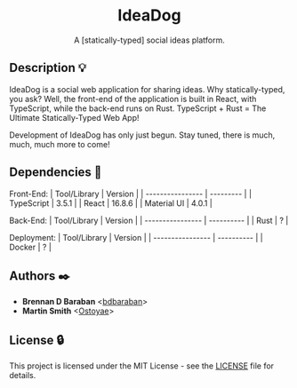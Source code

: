 <h1 align="center">IdeaDog</h1>
<p align="center">
  A [statically-typed] social ideas platform.
</p>

## Description :bulb:

IdeaDog is a social web application for sharing ideas. Why statically-typed, you ask?
Well, the front-end of the application is built in React, with TypeScript, while the back-end runs on Rust. TypeScript + Rust = The Ultimate Statically-Typed Web App!

Development of IdeaDog has only just begun. Stay tuned, there is much, much, much more to come!

## Dependencies :couple:

Front-End:
| Tool/Library     | Version   |
| ---------------- | --------- |
| TypeScript       | 3.5.1     |
| React            | 16.8.6    |
| Material UI      | 4.0.1     |

Back-End:
| Tool/Library     | Version    |
| ---------------- | ---------- |
| Rust             | ?          |

Deployment:
| Tool/Library     | Version    |
| ---------------- | ---------- |
| Docker           | ?          |

## Authors :black_nib:

* __Brennan D Baraban__ <[bdbaraban](https://github.com/bdbaraban)>
* __Martin Smith__ <[Ostoyae](https://github.com/Ostoyae)>

## License :lock:

This project is licensed under the MIT License - see the [LICENSE](./LICENSE) file for details.